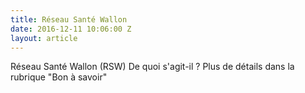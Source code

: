 ```yaml
---
title: Réseau Santé Wallon
date: 2016-12-11 10:06:00 Z
layout: article
---
```


Réseau Santé Wallon (RSW) De quoi s'agit-il ? Plus de détails dans la rubrique "Bon à savoir" 